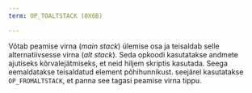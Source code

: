 ```yaml
---
term: OP_TOALTSTACK (0X6B)

---
```

Võtab peamise virna (*main stack*) ülemise osa ja teisaldab selle alternatiivsesse virna (*alt stack*). Seda opkoodi kasutatakse andmete ajutiseks kõrvalejätmiseks, et neid hiljem skriptis kasutada. Seega eemaldatakse teisaldatud element põhihunnikust. seejärel kasutatakse `OP_FROMALTSTACK`, et panna see tagasi peamise virna tippu.